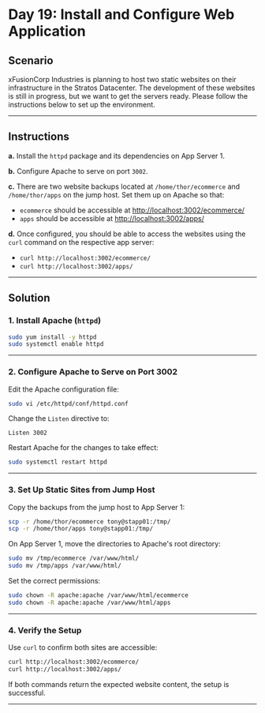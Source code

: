 # Day 19: Install and Configure Web Application

## Scenario

xFusionCorp Industries is planning to host two static websites on their infrastructure in the Stratos Datacenter. The development of these websites is still in progress, but we want to get the servers ready. Please follow the instructions below to set up the environment.

---

## Instructions

**a.** Install the `httpd` package and its dependencies on App Server 1.

**b.** Configure Apache to serve on port `3002`.

**c.** There are two website backups located at `/home/thor/ecommerce` and `/home/thor/apps` on the jump host. Set them up on Apache so that:
- `ecommerce` should be accessible at [http://localhost:3002/ecommerce/](http://localhost:3002/ecommerce/)
- `apps` should be accessible at [http://localhost:3002/apps/](http://localhost:3002/apps/)

**d.** Once configured, you should be able to access the websites using the `curl` command on the respective app server:
- `curl http://localhost:3002/ecommerce/`
- `curl http://localhost:3002/apps/`

---

## Solution

### 1. Install Apache (`httpd`)

```bash
sudo yum install -y httpd
sudo systemctl enable httpd
```

---

### 2. Configure Apache to Serve on Port 3002

Edit the Apache configuration file:

```bash
sudo vi /etc/httpd/conf/httpd.conf
```

Change the `Listen` directive to:

```
Listen 3002
```

Restart Apache for the changes to take effect:

```bash
sudo systemctl restart httpd
```

---

### 3. Set Up Static Sites from Jump Host

Copy the backups from the jump host to App Server 1:

```bash
scp -r /home/thor/ecommerce tony@stapp01:/tmp/
scp -r /home/thor/apps tony@stapp01:/tmp/
```

On App Server 1, move the directories to Apache's root directory:

```bash
sudo mv /tmp/ecommerce /var/www/html/
sudo mv /tmp/apps /var/www/html/
```

Set the correct permissions:

```bash
sudo chown -R apache:apache /var/www/html/ecommerce
sudo chown -R apache:apache /var/www/html/apps
```

---

### 4. Verify the Setup

Use `curl` to confirm both sites are accessible:

```bash
curl http://localhost:3002/ecommerce/
curl http://localhost:3002/apps/
```

If both commands return the expected website content, the setup is successful.

---
